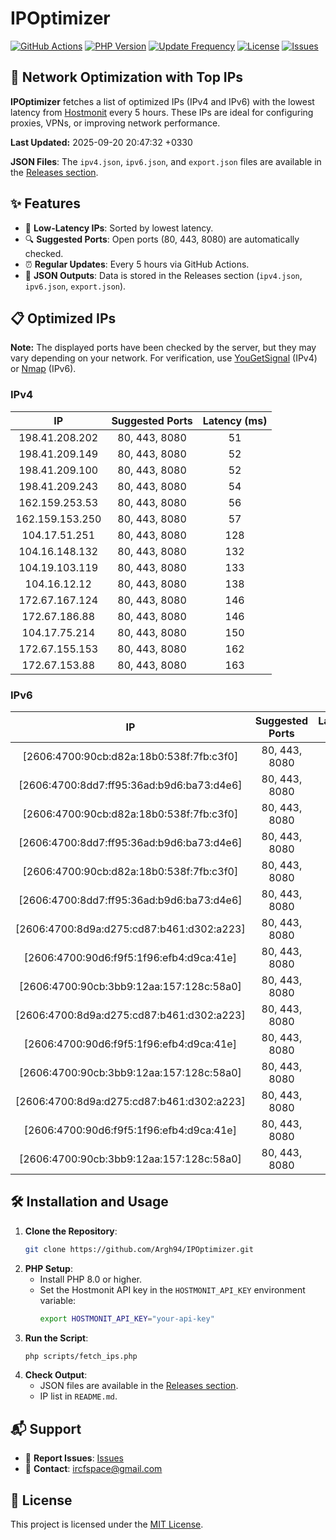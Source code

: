 # IPOptimizer

[![GitHub Actions](https://github.com/Argh94/IPOptimizer/workflows/IPOptimizer/badge.svg)](https://github.com/Argh94/IPOptimizer/actions)
[![PHP Version](https://img.shields.io/badge/PHP-8.0-blue)](https://www.php.net)
[![Update Frequency](https://img.shields.io/badge/Updates-Every%205%20Hours-green)](https://github.com/Argh94/IPOptimizer)
[![License](https://img.shields.io/badge/License-MIT-yellow)](https://opensource.org/licenses/MIT)
[![Issues](https://img.shields.io/github/issues/Argh94/IPOptimizer)](https://github.com/Argh94/IPOptimizer/issues)

## 🚀 Network Optimization with Top IPs

**IPOptimizer** fetches a list of optimized IPs (IPv4 and IPv6) with the lowest latency from [Hostmonit](https://hostmonit.com/) every 5 hours. These IPs are ideal for configuring proxies, VPNs, or improving network performance.

**Last Updated:** 2025-09-20 20:47:32 +0330

**JSON Files**: The `ipv4.json`, `ipv6.json`, and `export.json` files are available in the [Releases section](https://github.com/Argh94/IPOptimizer/releases).

## ✨ Features
- 📡 **Low-Latency IPs**: Sorted by lowest latency.
- 🔍 **Suggested Ports**: Open ports (80, 443, 8080) are automatically checked.
- ⏰ **Regular Updates**: Every 5 hours via GitHub Actions.
- 📄 **JSON Outputs**: Data is stored in the Releases section (`ipv4.json`, `ipv6.json`, `export.json`).

## 📋 Optimized IPs

**Note:** The displayed ports have been checked by the server, but they may vary depending on your network. For verification, use [YouGetSignal](https://www.yougetsignal.com/tools/open-ports/) (IPv4) or [Nmap](https://nmap.org/) (IPv6).

### IPv4
| IP | Suggested Ports | Latency (ms) |
|:---:|:---------------:|:------------:|
| 198.41.208.202 | 80, 443, 8080 | 51 |
| 198.41.209.149 | 80, 443, 8080 | 52 |
| 198.41.209.100 | 80, 443, 8080 | 52 |
| 198.41.209.243 | 80, 443, 8080 | 54 |
| 162.159.253.53 | 80, 443, 8080 | 56 |
| 162.159.153.250 | 80, 443, 8080 | 57 |
| 104.17.51.251 | 80, 443, 8080 | 128 |
| 104.16.148.132 | 80, 443, 8080 | 132 |
| 104.19.103.119 | 80, 443, 8080 | 133 |
| 104.16.12.12 | 80, 443, 8080 | 138 |
| 172.67.167.124 | 80, 443, 8080 | 146 |
| 172.67.186.88 | 80, 443, 8080 | 146 |
| 104.17.75.214 | 80, 443, 8080 | 150 |
| 172.67.155.153 | 80, 443, 8080 | 162 |
| 172.67.153.88 | 80, 443, 8080 | 163 |

### IPv6
| IP | Suggested Ports | Latency (ms) |
|:---:|:---------------:|:------------:|
| [2606:4700:90cb:d82a:18b0:538f:7fb:c3f0] | 80, 443, 8080 | 3 |
| [2606:4700:8dd7:ff95:36ad:b9d6:ba73:d4e6] | 80, 443, 8080 | 3 |
| [2606:4700:90cb:d82a:18b0:538f:7fb:c3f0] | 80, 443, 8080 | 3 |
| [2606:4700:8dd7:ff95:36ad:b9d6:ba73:d4e6] | 80, 443, 8080 | 3 |
| [2606:4700:90cb:d82a:18b0:538f:7fb:c3f0] | 80, 443, 8080 | 3 |
| [2606:4700:8dd7:ff95:36ad:b9d6:ba73:d4e6] | 80, 443, 8080 | 3 |
| [2606:4700:8d9a:d275:cd87:b461:d302:a223] | 80, 443, 8080 | 4 |
| [2606:4700:90d6:f9f5:1f96:efb4:d9ca:41e] | 80, 443, 8080 | 4 |
| [2606:4700:90cb:3bb9:12aa:157:128c:58a0] | 80, 443, 8080 | 4 |
| [2606:4700:8d9a:d275:cd87:b461:d302:a223] | 80, 443, 8080 | 4 |
| [2606:4700:90d6:f9f5:1f96:efb4:d9ca:41e] | 80, 443, 8080 | 4 |
| [2606:4700:90cb:3bb9:12aa:157:128c:58a0] | 80, 443, 8080 | 4 |
| [2606:4700:8d9a:d275:cd87:b461:d302:a223] | 80, 443, 8080 | 4 |
| [2606:4700:90d6:f9f5:1f96:efb4:d9ca:41e] | 80, 443, 8080 | 4 |
| [2606:4700:90cb:3bb9:12aa:157:128c:58a0] | 80, 443, 8080 | 4 |

## 🛠️ Installation and Usage
1. **Clone the Repository**:
   ```bash
   git clone https://github.com/Argh94/IPOptimizer.git
   ```
2. **PHP Setup**:
   - Install PHP 8.0 or higher.
   - Set the Hostmonit API key in the `HOSTMONIT_API_KEY` environment variable:
     ```bash
     export HOSTMONIT_API_KEY="your-api-key"
     ```
3. **Run the Script**:
   ```bash
   php scripts/fetch_ips.php
   ```
4. **Check Output**:
   - JSON files are available in the [Releases section](https://github.com/Argh94/IPOptimizer/releases).
   - IP list in `README.md`.

## 📬 Support
- 🐛 **Report Issues**: [Issues](https://github.com/Argh94/IPOptimizer/issues)
- 📧 **Contact**: [ircfspace@gmail.com](mailto:ircfspace@gmail.com)

## 📄 License
This project is licensed under the [MIT License](https://github.com/Argh94/HandWave/blob/main/LICENCE).
